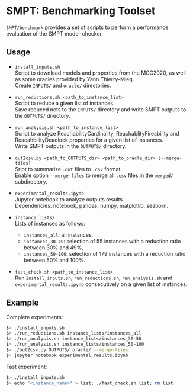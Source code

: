 # SMPT: Benchmarking Toolset

`SMPT/benchmark` provides a set of scripts to perform a performance evaluation of the SMPT model-checker.

## Usage

- `install_inputs.sh`  
  Script to download models and properties from the MCC2020, as well as some oracles provided by Yann Thierry-Mieg.  
  Create `INPUTS/` and `oracle/` directories.

- `run_reductions.sh <path_to_instance_list>`  
  Script to reduce a given list of instances.  
  Save reduced nets to the `INPUTS/` directory and write SMPT outputs to the `OUTPUTS/` directory. 

- `run_analysis.sh <path_to_instance_list>`  
  Script to analyze ReachabilityCardinality, ReachablityFireability and ReacahbilityDeadlock properties
  for a given list of instances.  
  Write SMPT outputs in the `OUTPUTS/` directory.

- `out2csv.py <path_to_OUTPUTS_dir> <path_to_oracle_dir> [--merge-files]`  
  Sript to summarize `.out` files to `.csv` format.  
  Enable option `--merge-files` to merge all `.csv` files in the `merged/` subdirectory.

- `experimental_results.ipynb`  
  Jupyter notebook to analyze outputs results.  
  Dependencies: notebook, pandas, numpy, matplotlib, seaborn. 

- `instance_lists/`  
  Lists of instances as follows:
  + `instances_all`: all instances,
  + `instances_30-49`: selection of 55 instances with a reduction ratio between 30% and 49%,
  + `instances_50-100`: selection of 179 instances with a reduction ratio between 50% and 100%. 
  
- `fast_check.sh <path_to_instance_list>`  
  Run `install_inputs.sh`, `run_reductions.sh`, `run_analysis.sh` and `experimental_results.ipynb` consecutively on a given list of instances.

## Example

Complete experiments:
```bash
$> ./install_inputs.sh
$> ./run_reductions.sh instance_lists/instances_all
$> ./run_analysis.sh instance_lists/instances_30-50
$> ./run_analysis.sh instance_lists/instances_50-100
$> ./out2csv.py OUTPUTS/ oracle/ --merge-files
$> jupyter notebook experimental_results.ipynb
```

Fast experiment:
```bash
$> ./install_inputs.sh
$> echo "<instance_name>" > list; ./fast_check.sh list; rm list
```


